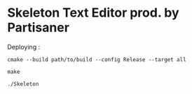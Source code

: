 # Skeleton Text Editor prod. by Partisaner

Deploying :

	cmake --build path/to/build --config Release --target all
  
  	make
  
  	./Skeleton
